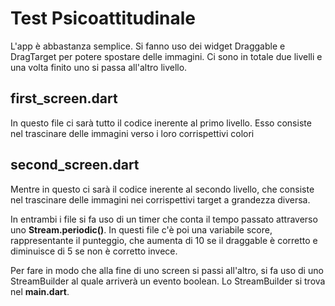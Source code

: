 # Test Psicoattitudinale

L'app è abbastanza semplice. Si fanno uso dei widget Draggable e DragTarget per potere spostare delle immagini.
Ci sono in totale due livelli e una volta finito uno si passa all'altro livello.

## first_screen.dart

In questo file ci sarà tutto il codice inerente al primo livello. Esso consiste nel trascinare delle immagini verso i loro corrispettivi colori

## second_screen.dart

Mentre in questo ci sarà il codice inerente al secondo livello, che consiste nel trascinare delle immagini nei corrispettivi target a grandezza diversa.


In entrambi i file si fa uso di un timer che conta il tempo passato attraverso uno **Stream.periodic()**.
In questi file c'è poi una variabile score, rappresentante il punteggio, che aumenta di 10 se il draggable è corretto e diminuisce di 5 se non è corretto invece.

Per fare in modo che alla fine di uno screen si passi all'altro, si fa uso di uno StreamBuilder al quale arriverà un evento boolean.
Lo StreamBuilder si trova nel **main.dart**.


